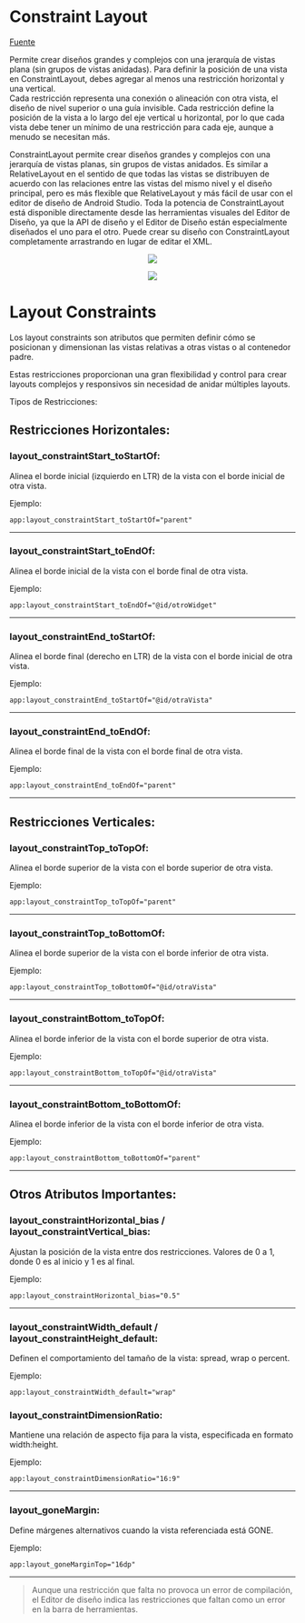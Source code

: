 # Constraint Layout

[Fuente](https://developer.android.com/develop/ui/views/layout/constraint-layout)

Permite crear diseños grandes y complejos con una jerarquía de vistas plana (sin grupos de vistas anidadas). Para definir la 
posición de una vista en ConstraintLayout, debes agregar al menos una restricción horizontal y una vertical.  
Cada restricción representa una conexión o alineación con otra vista, el diseño de nivel superior o una guía invisible. Cada 
restricción define la posición de la vista a lo largo del eje vertical u horizontal, por lo que cada vista debe tener un mínimo de una restricción para cada eje, aunque a menudo se necesitan más.

ConstraintLayout permite crear diseños grandes y complejos con una jerarquía de vistas planas, sin grupos de vistas anidados. Es similar a RelativeLayout en el sentido de que todas las vistas se distribuyen de acuerdo con las relaciones entre las vistas del mismo nivel y el diseño principal, pero es más flexible que RelativeLayout y más fácil de usar con el editor de diseño de Android Studio.
Toda la potencia de ConstraintLayout está disponible directamente desde las herramientas visuales del Editor de Diseño, ya que la API de diseño y el Editor de Diseño están especialmente diseñados el uno para el otro. Puede crear su diseño con ConstraintLayout completamente arrastrando en lugar de editar el XML.

<p align="center">
  <img src="https://developer.android.com/static/training/constraint-layout/images/constraint-fail_2x.png" />
</p>
<p align="center">
  <img src="https://developer.android.com/static/training/constraint-layout/images/constraint-fail-fixed_2x.png" />
</p>

# Layout Constraints

Los layout constraints son atributos que permiten definir cómo se posicionan y dimensionan las vistas relativas a otras vistas o al contenedor padre. 

Estas restricciones proporcionan una gran flexibilidad y control para crear layouts complejos y responsivos sin necesidad de anidar múltiples layouts.

Tipos de Restricciones:

## Restricciones Horizontales:

### layout_constraintStart_toStartOf:

Alinea el borde inicial (izquierdo en LTR) de la vista con el borde inicial de otra vista.

Ejemplo: 

```
app:layout_constraintStart_toStartOf="parent"
```
___

### layout_constraintStart_toEndOf:

Alinea el borde inicial de la vista con el borde final de otra vista.

Ejemplo: 

```
app:layout_constraintStart_toEndOf="@id/otroWidget"
```
___

### layout_constraintEnd_toStartOf:

Alinea el borde final (derecho en LTR) de la vista con el borde inicial de otra vista.

Ejemplo: 

```
app:layout_constraintEnd_toStartOf="@id/otraVista"
```
___

### layout_constraintEnd_toEndOf:

Alinea el borde final de la vista con el borde final de otra vista.

Ejemplo: 

```
app:layout_constraintEnd_toEndOf="parent"
```
___

## Restricciones Verticales:

### layout_constraintTop_toTopOf:

Alinea el borde superior de la vista con el borde superior de otra vista.

Ejemplo: 

```
app:layout_constraintTop_toTopOf="parent"
```

___

### layout_constraintTop_toBottomOf:

Alinea el borde superior de la vista con el borde inferior de otra vista.

Ejemplo: 

```
app:layout_constraintTop_toBottomOf="@id/otraVista"
```
___

### layout_constraintBottom_toTopOf:

Alinea el borde inferior de la vista con el borde superior de otra vista.

Ejemplo: 

```
app:layout_constraintBottom_toTopOf="@id/otraVista"
```
___

### layout_constraintBottom_toBottomOf:

Alinea el borde inferior de la vista con el borde inferior de otra vista.

Ejemplo: 

```
app:layout_constraintBottom_toBottomOf="parent"
```
___

## Otros Atributos Importantes:


### layout_constraintHorizontal_bias / layout_constraintVertical_bias:

Ajustan la posición de la vista entre dos restricciones. Valores de 0 a 1, donde 0 es al inicio y 1 es al final.

Ejemplo: 

```
app:layout_constraintHorizontal_bias="0.5"
```

___

### layout_constraintWidth_default / layout_constraintHeight_default:

Definen el comportamiento del tamaño de la vista: spread, wrap o percent.

Ejemplo: 

```
app:layout_constraintWidth_default="wrap"
```

### layout_constraintDimensionRatio:

Mantiene una relación de aspecto fija para la vista, especificada en formato width:height.

Ejemplo: 

```
app:layout_constraintDimensionRatio="16:9"
```

___


### layout_goneMargin:

Define márgenes alternativos cuando la vista referenciada está GONE.

Ejemplo: 

```
app:layout_goneMarginTop="16dp"
```
___


> Aunque una restricción que falta no provoca un error de compilación, el Editor de diseño indica las restricciones que faltan como un error en la barra de herramientas. 
